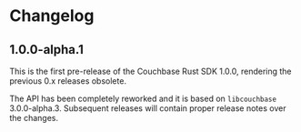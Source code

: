 # Changelog

## 1.0.0-alpha.1

This is the first pre-release of the Couchbase Rust SDK 1.0.0, rendering the previous 0.x releases obsolete.

The API has been completely reworked and it is based on `libcouchbase` 3.0.0-alpha.3. Subsequent releases
will contain proper release notes over the changes.